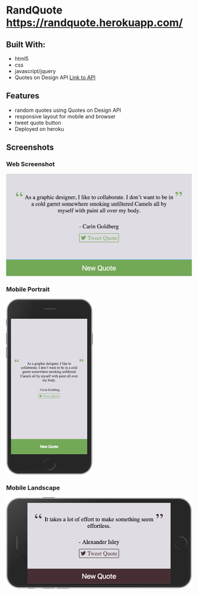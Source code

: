 # RandQuote https://randquote.herokuapp.com/
## Built With:
- html5
- css
- javascript/jquery
- Quotes on Design API [Link to API](https://quotesondesign.com/api-v4-0/)

## Features
- random quotes using Quotes on Design API
- responsive layout for mobile and browser
- tweet quote button
- Deployed on heroku

## Screenshots
### Web Screenshot
![GitHub Logo](./screenshots/web.png)
### Mobile Portrait
![GitHub Logo](./screenshots/portrait.png)
### Mobile Landscape
![GitHub Logo](./screenshots/landscape.png)